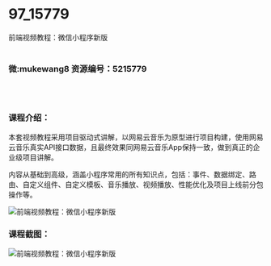 # 97_15779
前端视频教程：微信小程序新版
<br/></br>
<h3>微:mukewang8 资源编号：5215779</h3>
<br/></br>
<h3>课程介绍：</h3>
<p>本套视频教程采用项目驱动式讲解，以网易云音乐为原型进行项目构建，使用网易云音乐真实API接口数据，且最终效果同网易云音乐App保持一致，做到真正的企业级项目讲解。</p>
<p>内容从基础到高级，涵盖小程序常用的所有知识点，包括：事件、数据绑定、路由、自定义组件、自定义模板、音乐播放、视频播放、性能优化及项目上线前分包操作等。</p>
<p><img src="https://www.ko996.com/wp-content/uploads/img/2020/10/2-63-300x190.png" alt="前端视频教程：微信小程序新版"></p>
<div class="info-desc">
<h3>课程截图：</h3>
<p><img src="https://www.ko996.com/wp-content/uploads/img/2020/10/1-67.png" alt="前端视频教程：微信小程序新版"></p>


			
</div>
